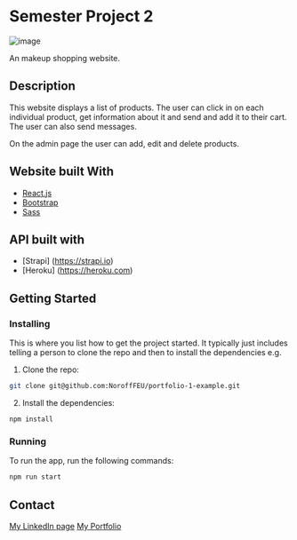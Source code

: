 # Semester Project 2

![image](https://andreasletta-portfolio2.netlify.app/static/media/englishrose_home.6b6cf529d6b0749fc49c.png)

An makeup shopping website.

## Description

This website displays a list of products. The user can click in on each individual product, get information about it and send and add it to their cart. The user can also send messages.

On the admin page the user can add, edit and delete products.

## Website built With

- [React.js](https://reactjs.org/)
- [Bootstrap](https://getbootstrap.com)
- [Sass](https://sass-lang.com)

## API built with

- [Strapi] (https://strapi.io)
- [Heroku] (https://heroku.com)

## Getting Started

### Installing

This is where you list how to get the project started. It typically just includes telling a person to clone the repo and then to install the dependencies e.g.

1. Clone the repo:

```bash
git clone git@github.com:NoroffFEU/portfolio-1-example.git
```

2. Install the dependencies:

```
npm install
```

### Running

To run the app, run the following commands:

```bash
npm run start
```

## Contact

[My LinkedIn page](https://www.linkedin.com/in/andrea-sletta-larsen-381b37121/)
[My Portfolio](https://andreasletta.com/)
